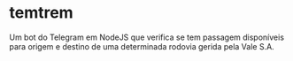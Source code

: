# temtrem
Um bot do Telegram em NodeJS que verifica se tem passagem disponíveis para origem e destino de uma determinada rodovia gerida pela Vale S.A.
